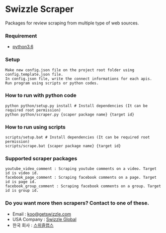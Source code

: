 # Swizzle Scraper

Packages for review scraping from multiple type of web sources.

### Requirement
- [python3.6](https://www.python.org/downloads)

### Setup
    Make new config.json file on the project root folder using config.template.json file.
    In config.json file, write the connect informations for each apis.
    Run program using scripts or python codes.

### How to run with python code
    python python/setup.py install # Install dependencies (It can be required root permission)
    python python/scraper.py {scaper package name} {target id}

### How to run using scripts
    scripts/setup.bat # Install dependencies (It can be required root permission) 
    scripts/scrape.bat {scaper package name} {target id} 

### Supported scraper packages
    youtube_video_comment : Scraping youtube comments on a video. Target id is video id.
    facebook_page_comment : Scraping facebook comments on a page. Target id is page id.
    facebook_group_comment : Scraping facebook comments on a group. Target id is group id.
     
### Do you want more then scrapers? Contact to one of these.

- Email : [koo@getswizzle.com](mailto:koo@getswizzle.com) 
- USA Company : [Swizzle Global](http://getswizzle.com)
- 한국 회사 : [스위즐랩스](http://swizzlelabs.com)